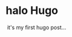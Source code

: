 <!--
 * @Author: zhanghan
 * @Date: 2025-05-23 12:00:07
 * @LastEditors: zhanghan
 * @LastEditTime: 2025-05-23 12:00:15
 * @FilePath: \hugo-demo\content\posts\my-first-post.md
 * @Description: 
-->
# halo Hugo
​
it's my first hugo post...